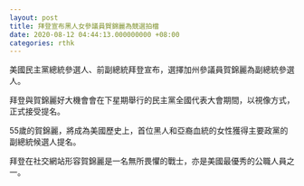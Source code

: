```yaml
---
layout: post
title: 拜登宣布黑人女參議員賀錦麗為競選拍檔
date: 2020-08-12 04:44:13.000000000 +08:00
categories: rthk
---
```


美國民主黨總統參選人、前副總統拜登宣布，選擇加州參議員賀錦麗為副總統參選人。

拜登與賀錦麗好大機會會在下星期舉行的民主黨全國代表大會期間，以視像方式，正式接受提名。

55歲的賀錦麗，將成為美國歷史上，首位黑人和亞裔血統的女性獲得主要政黨的副總統候選人提名。

拜登在社交網站形容賀錦麗是一名無所畏懼的戰士，亦是美國最優秀的公職人員之一。
